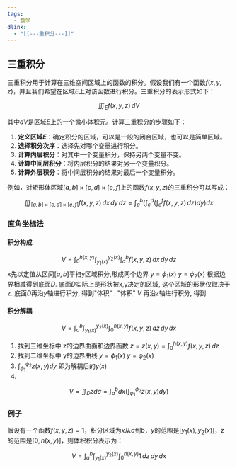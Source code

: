 ```yaml
---
tags:
  - 数学
dlink:
  - "[[---重积分---]]"
---
```

## 三重积分

三重积分用于计算在三维空间区域上的函数的积分。假设我们有一个函数$f(x, y, z)$，并且我们希望在区域$E$上对该函数进行积分。三重积分的表示形式如下：

$$
\iiint_E f(x, y, z) \, dV
$$

其中$dV$是区域$E$上的一个微小体积元。计算三重积分的步骤如下：

1. **定义区域$E$**：确定积分的区域，可以是一般的闭合区域，也可以是简单区域。
2. **选择积分次序**：选择先对哪个变量进行积分。
3. **计算内层积分**：对其中一个变量积分，保持另两个变量不变。
4. **计算中间层积分**：将内层积分的结果对另一个变量积分。
5. **计算外层积分**：将中间层积分的结果对最后一个变量积分。

例如，对矩形体区域$[a, b] \times [c, d] \times [e, f]$上的函数$f(x, y, z)$的三重积分可以写成：

$$
\iiint_{[a, b] \times [c, d] \times [e, f]} f(x, y, z) \, dx \, dy \, dz = \int_a^b \left( \int_c^d \left( \int_e^f f(x, y, z) \, dz \right) dy \right) dx
$$





### 直角坐标法
#### 积分构成 
$$
V = \int_0^{h(x, y)}\int_{y_1(x)}^{y_2(x)} \int_a^b f(x, y, z) \, dx\, dy\, dz
$$
x先以定值从区间$[a,b]$平扫y区域积分,形成两个边界 $y=\phi_{1}(x)$ $y=\phi_{2}(x)$ 
根据边界相减得到底面$D$. 
底面$D$实际上是形状被x,y决定的区域, 这个区域的形状仅取决于z. 
底面$D$再沿$y$轴进行积分, 得到"体积" .
"体积" $V$ 再沿$z$轴进行积分, 得到
#### 积分解耦 
$$
V = \int_a^b \int_{y_1(x)}^{y_2(x)} \int_0^{h(x, y)} f(x, y, z) \, dz \, dy \, dx
$$

1. 找到三维坐标中 z的边界曲面和边界函数 $z=z(x,y)=\int_0^{h(x, y)} f(x, y, z) \, dz$ 
2. 找到二维坐标中 y的边界曲线 $y=\phi_{1}(x)$ $y=\phi_{2}(x)$ 
3. $\int_{\phi_{1}}^{\phi_{2}}z(x,y)dy$ 即为解耦后的$y(x)$
4. 
$$V=\iint_{D} zd\sigma = \int_a^b dx \left(\int_{\phi_{1}}^{\phi_{2}}z(x,y)dy\right)$$

### 例子
假设有一个函数$f(x, y, z) = 1$，积分区域为$x$从$a$到$b$，$y$的范围是$[y_1(x), y_2(x)]$，$z$的范围是$[0, h(x, y)]$，则体积积分表示为：

$$
V = \int_a^b \int_{y_1(x)}^{y_2(x)} \int_0^{h(x, y)} 1 \, dz \, dy \, dx
$$

